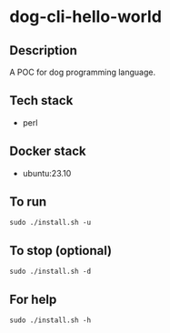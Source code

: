 # dog-cli-hello-world

## Description
A POC for dog programming language.

## Tech stack
- perl

## Docker stack
- ubuntu:23.10

## To run
`sudo ./install.sh -u`

## To stop (optional)
`sudo ./install.sh -d`

## For help
`sudo ./install.sh -h`
